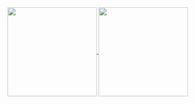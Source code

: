 <a href="https://github.com/engkad">
  <img height=200 align="center" src="https://github-readme-stats.vercel.app/api?username=engkad&show_icons=true&theme=radical&hide_rank=true" />
</a>
<a href="https://github.com/engkad">
  <img height=200 align="center" src="https://github-readme-stats.vercel.app/api/top-langs/?username=engkad&layout=compact&theme=radical&card_width=320" />
</a>
